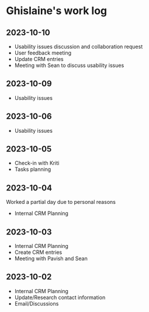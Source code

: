 # Ghislaine's work log

## 2023-10-10
- Usability issues discussion and collaboration request
- User feedback meeting
- Update CRM entries
- Meeting with Sean to discuss usability issues

## 2023-10-09

- Usability issues

## 2023-10-06

- Usability issues

## 2023-10-05
- Check-in with Kriti
- Tasks planning

## 2023-10-04
Worked a partial day due to personal reasons
- Internal CRM Planning

## 2023-10-03
- Internal CRM Planning
- Create CRM entries
- Meeting with Pavish and Sean

## 2023-10-02
- Internal CRM Planning
- Update/Research contact information
- Email/Discussions
